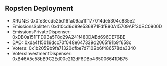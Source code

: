 ## Ropsten Deployment

- XRUNE: 0x0fe3ecd525d16fa09aa1ff177014de5304c835e2
- EmissionsSplitter: 0xd10cd6d99e536871FdfB90A15709AFf308C0900D
- EmissionsPrivateDispenser: 0xDB0a151FFD93a5F8d29A241f480DABd696DE76BE
- DAO: 0xda4f15016dcc70f048e647339d2065f91b9f658c
- Voters: 0x1b2059b9fa71320dfbe7d7102b6f486578da3340
- VotersInvestmentDispenser: 0xB46A5c58bB9C2Ed00c212dF8DBb465006641DB75
